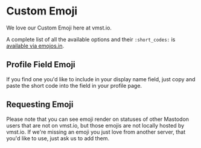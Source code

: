 ---
---

# Custom Emoji

We love our Custom Emoji here at vmst.io.

A complete list of all the available options and their `:short_codes:` is [available via emojos.in](https://emojos.in/vmst.io).

## Profile Field Emoji

If you find one you'd like to include in your display name field, just copy and paste the short code into the field in your profile page.

## Requesting Emoji

Please note that you can see emoji render on statuses of other Mastodon users that are not on vmst.io, but those emojis are not locally hosted by vmst.io.
If we're missing an emoji you just love from another server, that you'd like to use, just ask us to add them.
